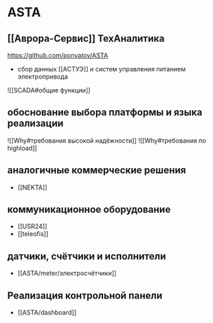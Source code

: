 # ASTA
## [[Аврора-Сервис]] ТехАналитика

https://github.com/ponyatov/ASTA

- сбор данных [[АСТУЭ]] и систем управления питанием электропривода

![[SCADA#общие функции]]

## обоснование выбора платформы и языка реализации
![[Why#требования высокой надёжности]]
![[Why#требования по highload]]

## аналогичные коммерческие решения

- [[NEKTA]]

## коммуникационное оборудование

- [[USR24]]
- [[teleofis]]

## датчики, счётчики и исполнители
- [[ASTA/meter/электросчётчики]]

## Реализация контрольной панели
- [[ASTA/dashboard]]

